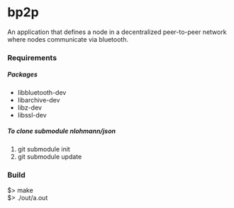 # bp2p
An application that defines a node in a decentralized peer-to-peer network where nodes communicate via bluetooth. 

### Requirements

##### Packages
* libbluetooth-dev
* libarchive-dev
* libz-dev
* libssl-dev

##### To clone submodule nlohmann/json
1. git submodule init
2. git submodule update

### Build
$> make<br>
$> ./out/a.out


